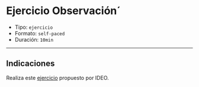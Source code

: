 # Ejercicio Observación´

- Tipo: `ejercicio`
- Formato: `self-paced`
- Duración: `10min`

***

## Indicaciones

Realiza este [ejercicio](https://embedwistia-a.akamaihd.net/deliveries/9ef0b8b6824e19f39ba11497a1101a3b6c193c41/file.mp4) propuesto por IDEO.